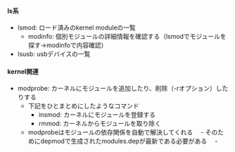 #### ls系
- lsmod: ロード済みのkernel moduleの一覧
  - modinfo: 個別モジュールの詳細情報を確認する（lsmodでモジュールを探す→modinfoで内容確認）
- lsusb: usbデバイスの一覧

#### kernel関連
- modprobe: カーネルにモジュールを追加したり、削除（-rオプション）したりする
  - 下記をひとまとめにしたようなコマンド
    - insmod: カーネルにモジュールを登録する
    - rmmod:  カーネルからモジュールを取り除く
  - modprobeはモジュールの依存関係を自動で解決してくれる
  　- そのためにdepmodで生成されたmodules.depが最新である必要がある
  　- 
